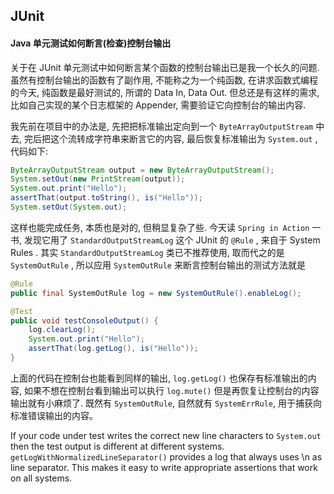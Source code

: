 
## JUnit

#### Java 单元测试如何断言(检查)控制台输出

关于在 JUnit 单元测试中如何断言某个函数的控制台输出已是我一个长久的问题. 虽然有控制台输出的函数有了副作用, 不能称之为一个纯函数, 在讲求函数式编程的今天, 纯函数是最好测试的, 所谓的 Data In, Data Out. 但总还是有这样的需求, 比如自己实现的某个日志框架的 Appender, 需要验证它向控制台的输出内容.

我先前在项目中的办法是, 先把把标准输出定向到一个 `ByteArrayOutputStream` 中去, 完后把这个流转成字符串来断言它的内容, 最后恢复标准输出为 `System.out` , 代码如下:

````Java
ByteArrayOutputStream output = new ByteArrayOutputStream();
System.setOut(new PrintStream(output));
System.out.print("Hello");
assertThat(output.toString(), is("Hello"));
System.setOut(System.out);
````

这样也能完成任务, 本质也是对的, 但稍显复杂了些. 今天读 `Spring in Action` 一书, 发现它用了 `StandardOutputStreamLog` 这个 JUnit 的 `@Rule` , 来自于 System Rules . 其实 `StandardOutputStreamLog` 类已不推荐使用, 取而代之的是 `SystemOutRule` , 所以应用 `SystemOutRule` 来断言控制台输出的测试方法就是

````java
@Rule
public final SystemOutRule log = new SystemOutRule().enableLog();

@Test
public void testConsoleOutput() {
	log.clearLog();
	System.out.print("Hello");
	assertThat(log.getLog(), is("Hello"));
}
````

上面的代码在控制台也能看到同样的输出, `log.getLog()` 也保存有标准输出的内容, 如果不想在控制台看到输出可以执行 `log.mute()` 但是再恢复让控制台的内容输出就有小麻烦了.
既然有 `SystemOutRule`, 自然就有 `SystemErrRule`, 用于捕获向标准错误输出的内容。

If your code under test writes the correct new line characters to `System.out` then the test output is different at different systems. `getLogWithNormalizedLineSeparator()` provides a log that always uses \n as line separator. This makes it easy to write appropriate assertions that work on all systems.
